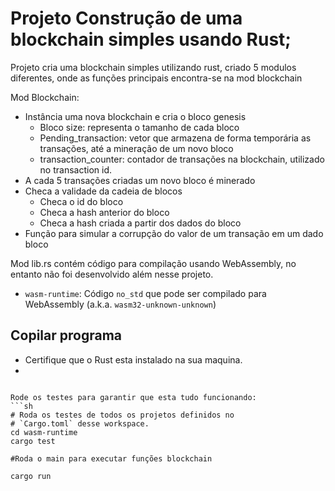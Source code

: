 # Projeto Construção de uma blockchain simples usando Rust;

Projeto cria uma blockchain simples utilizando rust, criado 5 modulos diferentes, onde as funções principais encontra-se na
mod blockchain

 Mod Blockchain:
 - Instância uma nova blockchain e cria o bloco genesis
     - Bloco size: representa o tamanho de cada bloco
      - Pending_transaction: vetor que armazena de forma temporária
          as transações, até a mineração de um novo bloco
      - transaction_counter: contador de transações na blockchain, utilizado
          no transaction id.
 - A cada 5 transações criadas um novo bloco é minerado
 - Checa a validade da cadeia de blocos
    - Checa o id do bloco
    - Checa a hash anterior do bloco
    - Checa a hash criada a partir dos dados do bloco
 - Função para simular a corrupção do valor de um transação em um dado
bloco


Mod lib.rs contém código para compilação usando WebAssembly, no entanto não foi desenvolvido além nesse projeto.
- `wasm-runtime`: Código `no_std` que pode ser compilado para WebAssembly (a.k.a. `wasm32-unknown-unknown`)



## Copilar programa
- Certifique que o Rust esta instalado na sua maquina.
- 
```

Rode os testes para garantir que esta tudo funcionando:
```sh
# Roda os testes de todos os projetos definidos no
# `Cargo.toml` desse workspace.
cd wasm-runtime
cargo test

#Roda o main para executar funções blockchain

cargo run

```

